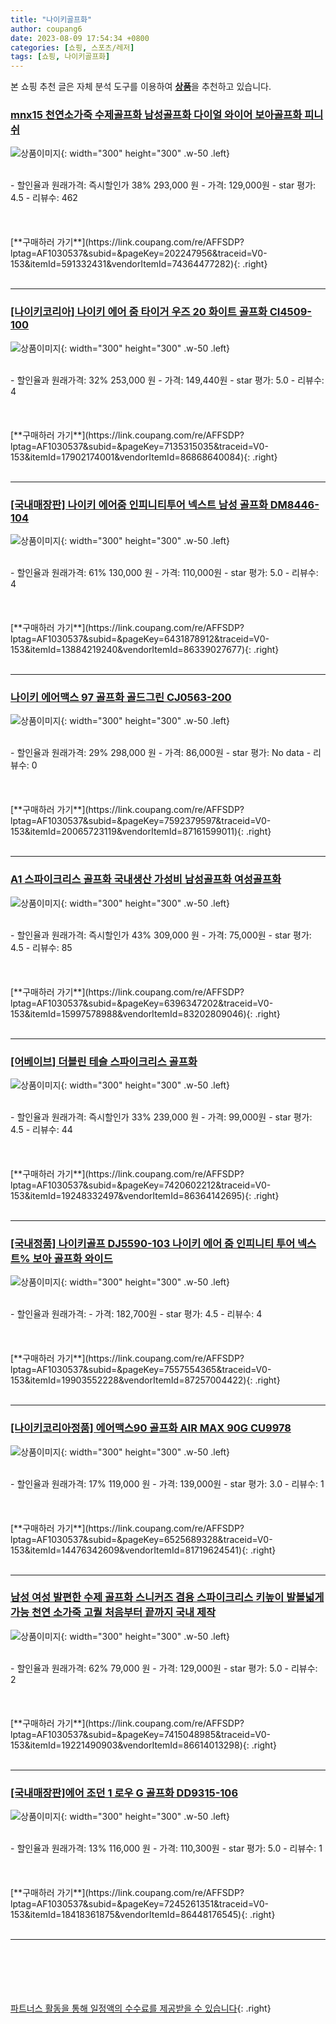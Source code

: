 ```yaml
---
title: "나이키골프화"
author: coupang6
date: 2023-08-09 17:54:34 +0800
categories: [쇼핑, 스포츠/레저]
tags: [쇼핑, 나이키골프화]
---
```


본 쇼핑 추천 글은 자체 분석 도구를 이용하여 [**상품**](https://link.coupang.com/a/bao1ui)을 추천하고 있습니다.

### [mnx15 천연소가죽 수제골프화 남성골프화 다이얼 와이어 보아골프화 피니쉬](https://link.coupang.com/re/AFFSDP?lptag=AF1030537&subid=&pageKey=202247956&traceid=V0-153&itemId=591332431&vendorItemId=74364477282)

![상품이미지](https://thumbnail6.coupangcdn.com/thumbnails/remote/230x230ex/image/retail/images/2021/03/09/11/2/c287f941-dfec-4bc7-9c8e-14a1359839ce.jpg){: width="300" height="300" .w-50 .left}


<br>
- 할인율과 원래가격: 즉시할인가 38%  293,000   원
- 가격: 129,000원
- star 평가: 4.5
- 리뷰수: 462
<br>
<br>
<br>
<br>
[**구매하러 가기**](https://link.coupang.com/re/AFFSDP?lptag=AF1030537&subid=&pageKey=202247956&traceid=V0-153&itemId=591332431&vendorItemId=74364477282){: .right}
<br>
<br>

---

### [[나이키코리아] 나이키 에어 줌 타이거 우즈 20 화이트 골프화 CI4509-100](https://link.coupang.com/re/AFFSDP?lptag=AF1030537&subid=&pageKey=7135315035&traceid=V0-153&itemId=17902174001&vendorItemId=86868640084)

![상품이미지](https://thumbnail9.coupangcdn.com/thumbnails/remote/230x230ex/image/vendor_inventory/621a/b7b899fbf40a2f44a619dca71cb4334f48128925bfae57240dbd25131a36.jpg){: width="300" height="300" .w-50 .left}


<br>
- 할인율과 원래가격: 32%  253,000   원
- 가격: 149,440원
- star 평가: 5.0
- 리뷰수: 4
<br>
<br>
<br>
<br>
[**구매하러 가기**](https://link.coupang.com/re/AFFSDP?lptag=AF1030537&subid=&pageKey=7135315035&traceid=V0-153&itemId=17902174001&vendorItemId=86868640084){: .right}
<br>
<br>

---

### [[국내매장판] 나이키 에어줌 인피니티투어 넥스트 남성 골프화 DM8446-104](https://link.coupang.com/re/AFFSDP?lptag=AF1030537&subid=&pageKey=6431878912&traceid=V0-153&itemId=13884219240&vendorItemId=86339027677)

![상품이미지](https://thumbnail6.coupangcdn.com/thumbnails/remote/230x230ex/image/vendor_inventory/6ca1/d66788ba9a90a80a9afba078352bf1b61a9e853fd9f8fd73a7f709ca47d7.png){: width="300" height="300" .w-50 .left}


<br>
- 할인율과 원래가격: 61%  130,000   원
- 가격: 110,000원
- star 평가: 5.0
- 리뷰수: 4
<br>
<br>
<br>
<br>
[**구매하러 가기**](https://link.coupang.com/re/AFFSDP?lptag=AF1030537&subid=&pageKey=6431878912&traceid=V0-153&itemId=13884219240&vendorItemId=86339027677){: .right}
<br>
<br>

---

### [나이키 에어맥스 97 골프화 골드그린 CJ0563-200](https://link.coupang.com/re/AFFSDP?lptag=AF1030537&subid=&pageKey=7592379597&traceid=V0-153&itemId=20065723119&vendorItemId=87161599011)

![상품이미지](https://thumbnail10.coupangcdn.com/thumbnails/remote/230x230ex/image/vendor_inventory/d076/f364024e9fdb597c98144f9e093876b3c4f6b667bd6adb014799e76d335c.jpg){: width="300" height="300" .w-50 .left}


<br>
- 할인율과 원래가격: 29%  298,000   원
- 가격: 86,000원
- star 평가: No data
- 리뷰수: 0
<br>
<br>
<br>
<br>
[**구매하러 가기**](https://link.coupang.com/re/AFFSDP?lptag=AF1030537&subid=&pageKey=7592379597&traceid=V0-153&itemId=20065723119&vendorItemId=87161599011){: .right}
<br>
<br>

---

### [A1 스파이크리스 골프화 국내생산 가성비 남성골프화 여성골프화](https://link.coupang.com/re/AFFSDP?lptag=AF1030537&subid=&pageKey=6396347202&traceid=V0-153&itemId=15997578988&vendorItemId=83202809046)

![상품이미지](https://thumbnail9.coupangcdn.com/thumbnails/remote/230x230ex/image/vendor_inventory/a969/18fb13a61e42d10ca728b5ca2737bf98cf2e0f797e73215aff8022dc2b4e.jpg){: width="300" height="300" .w-50 .left}


<br>
- 할인율과 원래가격: 즉시할인가 43%  309,000   원
- 가격: 75,000원
- star 평가: 4.5
- 리뷰수: 85
<br>
<br>
<br>
<br>
[**구매하러 가기**](https://link.coupang.com/re/AFFSDP?lptag=AF1030537&subid=&pageKey=6396347202&traceid=V0-153&itemId=15997578988&vendorItemId=83202809046){: .right}
<br>
<br>

---

### [[어베이브] 더블린 테슬 스파이크리스 골프화](https://link.coupang.com/re/AFFSDP?lptag=AF1030537&subid=&pageKey=7420602212&traceid=V0-153&itemId=19248332497&vendorItemId=86364142695)

![상품이미지](https://thumbnail9.coupangcdn.com/thumbnails/remote/230x230ex/image/vendor_inventory/d532/19042cbda1e4b4ead5285969f33713e5310c657836efb51a0f80b58270ea.jpg){: width="300" height="300" .w-50 .left}


<br>
- 할인율과 원래가격: 즉시할인가 33%  239,000   원
- 가격: 99,000원
- star 평가: 4.5
- 리뷰수: 44
<br>
<br>
<br>
<br>
[**구매하러 가기**](https://link.coupang.com/re/AFFSDP?lptag=AF1030537&subid=&pageKey=7420602212&traceid=V0-153&itemId=19248332497&vendorItemId=86364142695){: .right}
<br>
<br>

---

### [[국내정품] 나이키골프 DJ5590-103 나이키 에어 줌 인피니티 투어 넥스트% 보아 골프화 와이드](https://link.coupang.com/re/AFFSDP?lptag=AF1030537&subid=&pageKey=7557554365&traceid=V0-153&itemId=19903552228&vendorItemId=87257004422)

![상품이미지](https://thumbnail6.coupangcdn.com/thumbnails/remote/230x230ex/image/vendor_inventory/e2d4/9231dcd303b9e37a2700f8cc834f33e954d709c637908896a8b32768c330.JPG){: width="300" height="300" .w-50 .left}


<br>
- 할인율과 원래가격: 
- 가격: 182,700원
- star 평가: 4.5
- 리뷰수: 4
<br>
<br>
<br>
<br>
[**구매하러 가기**](https://link.coupang.com/re/AFFSDP?lptag=AF1030537&subid=&pageKey=7557554365&traceid=V0-153&itemId=19903552228&vendorItemId=87257004422){: .right}
<br>
<br>

---

### [[나이키코리아정품] 에어맥스90 골프화 AIR MAX 90G CU9978](https://link.coupang.com/re/AFFSDP?lptag=AF1030537&subid=&pageKey=6525689328&traceid=V0-153&itemId=14476342609&vendorItemId=81719624541)

![상품이미지](https://thumbnail9.coupangcdn.com/thumbnails/remote/230x230ex/image/vendor_inventory/286d/a8cf6775c39cdd851e44f7868caf17243b5693c2bbe3ca20fd99e6fb2f2d.jpg){: width="300" height="300" .w-50 .left}


<br>
- 할인율과 원래가격: 17%  119,000   원
- 가격: 139,000원
- star 평가: 3.0
- 리뷰수: 1
<br>
<br>
<br>
<br>
[**구매하러 가기**](https://link.coupang.com/re/AFFSDP?lptag=AF1030537&subid=&pageKey=6525689328&traceid=V0-153&itemId=14476342609&vendorItemId=81719624541){: .right}
<br>
<br>

---

### [남성 여성 발편한 수제 골프화 스니커즈 겸용 스파이크리스 키높이 발볼넓게 가능 천연 소가죽 고퀄 처음부터 끝까지 국내 제작](https://link.coupang.com/re/AFFSDP?lptag=AF1030537&subid=&pageKey=7415048985&traceid=V0-153&itemId=19221490903&vendorItemId=86614013298)

![상품이미지](https://thumbnail7.coupangcdn.com/thumbnails/remote/230x230ex/image/vendor_inventory/69ec/cdaef00d0f62a4dbd3b379a033dbfb3860eb8a6ada5b43da979d3f649ece.png){: width="300" height="300" .w-50 .left}


<br>
- 할인율과 원래가격: 62%  79,000   원
- 가격: 129,000원
- star 평가: 5.0
- 리뷰수: 2
<br>
<br>
<br>
<br>
[**구매하러 가기**](https://link.coupang.com/re/AFFSDP?lptag=AF1030537&subid=&pageKey=7415048985&traceid=V0-153&itemId=19221490903&vendorItemId=86614013298){: .right}
<br>
<br>

---

### [[국내매장판]에어 조던 1 로우 G 골프화 DD9315-106](https://link.coupang.com/re/AFFSDP?lptag=AF1030537&subid=&pageKey=7245261351&traceid=V0-153&itemId=18418361875&vendorItemId=86448176545)

![상품이미지](https://thumbnail8.coupangcdn.com/thumbnails/remote/230x230ex/image/vendor_inventory/661c/fa302f1488ee12ae2de812240270262ad02912d3625e2fde29290b7d2fa0.jpg){: width="300" height="300" .w-50 .left}


<br>
- 할인율과 원래가격: 13%  116,000   원
- 가격: 110,300원
- star 평가: 5.0
- 리뷰수: 1
<br>
<br>
<br>
<br>
[**구매하러 가기**](https://link.coupang.com/re/AFFSDP?lptag=AF1030537&subid=&pageKey=7245261351&traceid=V0-153&itemId=18418361875&vendorItemId=86448176545){: .right}
<br>
<br>

---
<br><br><br><br><br> [파트너스 활동을 통해 일정액의 수수료를 제공받을 수 있습니다](https://link.coupang.com/a/bao1ui){: .right}